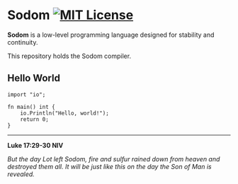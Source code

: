 # Sodom [![MIT License](https://img.shields.io/badge/License-MIT-a10b31)](https://github.com/NotWithering/sodom/blob/main/LICENSE)

**Sodom** is a low-level programming language designed for stability and continuity.

This repository holds the Sodom compiler.

## Hello World
```sodom
import "io";

fn main() int {
	io.Println("Hello, world!");
	return 0;
}
```

---

**Luke 17:29-30 NIV**

*But the day Lot left Sodom, fire and sulfur rained down from heaven and destroyed them all. It will be just like this on the day the Son of Man is revealed.*